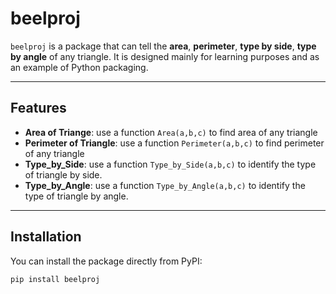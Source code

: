 
# beelproj

`beelproj` is a package that can tell the **area**, **perimeter**, **type by side**, **type by angle** of any triangle.
It is designed mainly for learning purposes and as an example of Python packaging.

---

## Features
- **Area of Triange**: use a function `Area(a,b,c)` to find area of any triangle
- **Perimeter of Triangle**: use a function `Perimeter(a,b,c)` to find perimeter of any triangle
- **Type_by_Side**: use a function `Type_by_Side(a,b,c)` to identify the type of triangle by side.
- **Type_by_Angle**: use a function `Type_by_Angle(a,b,c)` to identify the type of triangle by angle.

---

## Installation

You can install the package directly from PyPI:

```
pip install beelproj

```